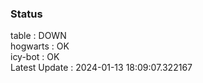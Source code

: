 ### Status


table : DOWN  
hogwarts : OK  
icy-bot : OK  
Latest Update : 2024-01-13 18:09:07.322167
